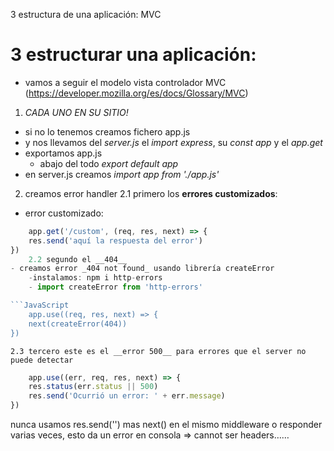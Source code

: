 3 estructura de una aplicación: MVC

# 3 estructurar una aplicación:
- vamos a seguir el modelo vista controlador MVC (https://developer.mozilla.org/es/docs/Glossary/MVC)
1. _CADA UNO EN SU SITIO!_
- si no lo tenemos creamos fichero app.js
- y nos llevamos del _server.js_ el _import express_, su _const app_ y el _app.get_ 
- exportamos app.js
	- abajo del todo _export default app_
- en server.js creamos _import app from './app.js'_
2. creamos error handler
	2.1 primero los __errores customizados__:
- error customizado:
```JavaScript
	app.get('/custom', (req, res, next) => {
    res.send('aquí la respuesta del error')
})
	2.2 segundo el __404__
- creamos error _404 not found_ usando librería createError
	-instalamos: npm i http-errors
	- import createError from 'http-errors' 

```JavaScript
	app.use((req, res, next) => {
    next(createError(404))
})
```
	2.3 tercero este es el __error 500__ para errores que el server no puede detectar

```JavaScript
	app.use((err, req, res, next) => {
    res.status(err.status || 500)
    res.send('Ocurrió un error: ' + err.message)
})
```

nunca usamos res.send('') mas next() en el mismo middleware o responder varias veces, esto da un error en consola => cannot ser headers…… 
